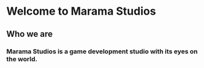 # Welcome to Marama Studios

## Who we are

### Marama Studios is a game development studio with its eyes on the world.
